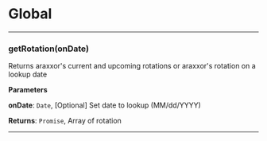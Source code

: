 # Global





* * *

### getRotation(onDate) 

Returns araxxor's current and upcoming rotations or araxxor's rotation on a lookup date

**Parameters**

**onDate**: `Date`, [Optional] Set date to lookup (MM/dd/YYYY)

**Returns**: `Promise`, Array of rotation



* * *











